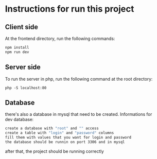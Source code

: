 # Instructions for run this project

## Client side
At the frontend directory, run the following commands:

```bash
npm install 
npm run dev
```
## Server side
To run the server in php, run the following command at the root directory: 
```
php -S localhost:80

```
## Database
there's also a database in mysql that need to be created.
Informations for dev database:

```bash
create a database with "root" and "" access
create a table with "login" and "password" columns 
fill them with values that you want for login and password  
the database should be runnin on port 3306 and in mysql 
``` 

after that, the project should be running correctly
